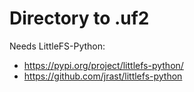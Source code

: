 # Directory to .uf2

Needs LittleFS-Python:
 - https://pypi.org/project/littlefs-python/
 - https://github.com/jrast/littlefs-python